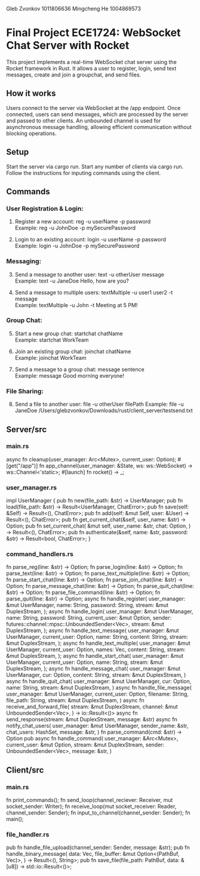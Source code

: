 Gleb Zvonkov 1011806636
Mingcheng He 1004869573

# Final Project ECE1724: WebSocket Chat Server with Rocket
This project implements a real-time WebSocket chat server using the Rocket framework in Rust.
It allows a user to register, login, send text messages, create and join a groupchat, and send files.

## How it works
Users connect to the server via WebSocket at the /app endpoint.
Once connected, users can send messages, which are processed by the server and passed to other clients.
An unbounded channel is used for asynchronous message handling, allowing efficient communication without blocking operations.

## Setup
Start the server via cargo run.
Start any number of clients via cargo run.
Follow the instructions for inputing commands using the client.

## Commands
### User Registration & Login: 
1. Register a new account: 
   reg -u userName -p password   
   Example: reg -u JohnDoe -p mySecurePassword

2. Login to an existing account: 
   login -u userName -p password   
   Example: login -u JohnDoe -p mySecurePassword

### Messaging:
3. Send a message to another user: 
   text -u otherUser message   
   Example: text -u JaneDoe Hello, how are you?

4. Send a message to multiple users: 
   textMultiple -u user1 user2 -t message    
   Example: textMultiple -u John -t Meeting at 5 PM!

### Group Chat: 
5. Start a new group chat: 
   startchat chatName  
   Example: startchat WorkTeam 

6. Join an existing group chat: 
   joinchat chatName  
   Example: joinchat WorkTeam 

7. Send a message to a group chat: message sentence          
   Example: message Good morning everyone!    

### File Sharing: 
8. Send a file to another user: 
   file -u otherUser filePath 
   Example: file -u JaneDoe /Users/glebzvonkov/Downloads/rust/client_server/testsend.txt 


## Server/src
### main.rs
async fn cleanup(user_manager: Arc<Mutex<UserManager>>, current_user: Option<String>);
#[get("/app")]
fn app_channel(user_manager: &State<Context>, ws: ws::WebSocket) -> ws::Channel<'static>;
#[launch]
fn rocket() -> _;

### user_manager.rs
impl UserManager {
    pub fn new(file_path: &str) -> UserManager;
    pub fn load(file_path: &str) -> Result<UserManager, ChatError>;
    pub fn save(self: &Self) -> Result<(), ChatError>;
    pub fn add(self: &mut Self, user: &User) -> Result<(), ChatError>;
    pub fn get_current_chat(&self, user_name: &str) -> Option<String>;
    pub fn set_current_chat(
        &mut self,
        user_name: &str,
        chat: Option<String>,
    ) -> Result<(), ChatError>;
    pub fn authenticate(&self, name: &str, password: &str) -> Result<bool, ChatError>;
}

### command_handlers.rs
fn parse_reg(line: &str) -> Option<Command>;
fn parse_login(line: &str) -> Option<Command>;
fn parse_text(line: &str) -> Option<Command>;
fn parse_text_multiple(line: &str) -> Option<Command>;
fn parse_start_chat(line: &str) -> Option<Command>;
fn parse_join_chat(line: &str) -> Option<Command>;
fn parse_message_chat(line: &str) -> Option<Command>;
fn parse_quit_chat(line: &str) -> Option<Command>;
fn parse_file_command(line: &str) -> Option<Command>;
fn parse_quit(line: &str) -> Option<Command>;
async fn handle_register(
    user_manager: &mut UserManager,
    name: String,
    password: String,
    stream: &mut DuplexStream,
);
async fn handle_login(
    user_manager: &mut UserManager,
    name: String,
    password: String,
    current_user: &mut Option<String>,
    sender: futures::channel::mpsc::UnboundedSender<Vec<u8>>,
    stream: &mut DuplexStream,
);
async fn handle_text_message(
    user_manager: &mut UserManager,
    current_user: Option<String>,
    name: String,
    content: String,
    stream: &mut DuplexStream,
);
async fn handle_text_multiple(
    user_manager: &mut UserManager,
    current_user: Option<String>,
    names: Vec<String>,
    content: String,
    stream: &mut DuplexStream,
);
async fn handle_start_chat(
    user_manager: &mut UserManager,
    current_user: Option<String>,
    name: String,
    stream: &mut DuplexStream,
);
async fn handle_message_chat(
    user_manager: &mut UserManager,
    cur: Option<String>,
    content: String,
    stream: &mut DuplexStream,
)
async fn handle_quit_chat(
    user_manager: &mut UserManager,
    cur: Option<String>,
    name: String,
    stream: &mut DuplexStream,
)
async fn handle_file_message(
    user_manager: &mut UserManager,
    current_user: Option<String>,
    filename: String,
    file_path: String,
    stream: &mut DuplexStream,
)
async fn receive_and_forward_file(
    stream: &mut DuplexStream,
    channel: &mut UnboundedSender<Vec<u8>>,
) -> io::Result<()>
async fn send_response(stream: &mut DuplexStream, message: &str)
async fn notify_chat_users(
    user_manager: &mut UserManager,
    sender_name: &str,
    chat_users: HashSet<String>,
    message: &str,
)
fn parse_command(cmd: &str) -> Option<Command>
pub async fn handle_command(
    user_manager: &Arc<Mutex<UserManager>>,
    current_user: &mut Option<String>,
    stream: &mut DuplexStream,
    sender: UnboundedSender<Vec<u8>>,
    message: &str,
)

## Client/src
### main.rs
fn print_commands();
fn send_loop(channel_reciever: Receiver<OwnedMessage>, mut socket_sender: Writer<TcpStream>);
fn receive_loop(mut socket_receiver: Reader<TcpStream>, channel_sender: Sender<OwnedMessage>);
fn input_to_channel(channel_sender: Sender<OwnedMessage>);
fn main();

### file_handler.rs
pub fn handle_file_upload(channel_sender: Sender<OwnedMessage>, message: &str);
pub fn handle_binary_message(
    data: Vec<u8>,
    file_buffer: &mut Option<(PathBuf, Vec<u8>)>,
) -> Result<(), String>;
pub fn save_file(file_path: PathBuf, data: &[u8]) -> std::io::Result<()>;
